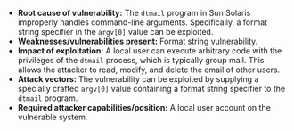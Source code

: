 - **Root cause of vulnerability:** The `dtmail` program in Sun Solaris improperly handles command-line arguments. Specifically, a format string specifier in the `argv[0]` value can be exploited.
- **Weaknesses/vulnerabilities present:** Format string vulnerability.
- **Impact of exploitation:** A local user can execute arbitrary code with the privileges of the `dtmail` process, which is typically group mail. This allows the attacker to read, modify, and delete the email of other users.
- **Attack vectors:** The vulnerability can be exploited by supplying a specially crafted `argv[0]` value containing a format string specifier to the `dtmail` program.
- **Required attacker capabilities/position:** A local user account on the vulnerable system.